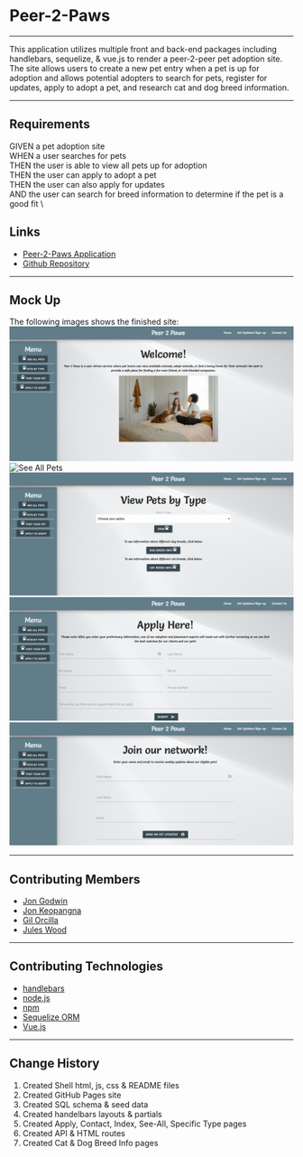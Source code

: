 # Peer-2-Paws

---

This application utilizes multiple front and back-end packages including handlebars, sequelize, & vue.js to render a peer-2-peer pet adoption site. The site allows users to create a new pet entry when a pet is up for adoption and allows potential adopters to search for pets, register for updates, apply to adopt a pet, and research cat and dog breed information.

---

## Requirements

GIVEN a pet adoption site \
WHEN a user searches for pets \
THEN the user is able to view all pets up for adoption \
THEN the user can apply to adopt a pet \
THEN the user can also apply for updates \
AND the user can search for breed information to determine if the pet is a good fit \

## Links

* [Peer-2-Paws Application](https://peer-2-paws.herokuapp.com/)
* [Github Repository](https://github.com/JonDnv/Peer2Paws)
  
---

## Mock Up

The following images shows the finished site:
![Home Page](./assets/Peer-2-Paws.png)
![See All Pets](./assets/Peer-2-Paws-SeeAll.png)
![Pets By Type](./assets/Peer-2-Paws-PetByType.png)
![Apply For Adoption](./assets/Peer-2-Paws-Apply.png)
![Join / Sign Up](./assets/Peer-2-Paws-Join.png)

---

## Contributing Members

* [Jon Godwin](https://github.com/JonDnv)
* [Jon Keopangna](https://github.com/jkeopangna)
* [Gil Orcilla](https://github.com/gilorcilla)
* [Jules Wood](https://github.com/Juliannewood2413y)

---

## Contributing Technologies

* [handlebars](https://handlebarsjs.com/)
* [node.js](https://nodejs.org/en/)
* [npm](https://www.npmjs.com/)
* [Sequelize ORM](https://sequelize.org/)
* [Vue.js](https://vuejs.org/)

---

## Change History

 1. Created Shell html, js, css & README files
 2. Created GitHub Pages site
 3. Created SQL schema & seed data
 4. Created handelbars layouts & partials
 5. Created Apply, Contact, Index, See-All, Specific Type pages
 6. Created API & HTML routes
 7. Created Cat & Dog Breed Info pages
